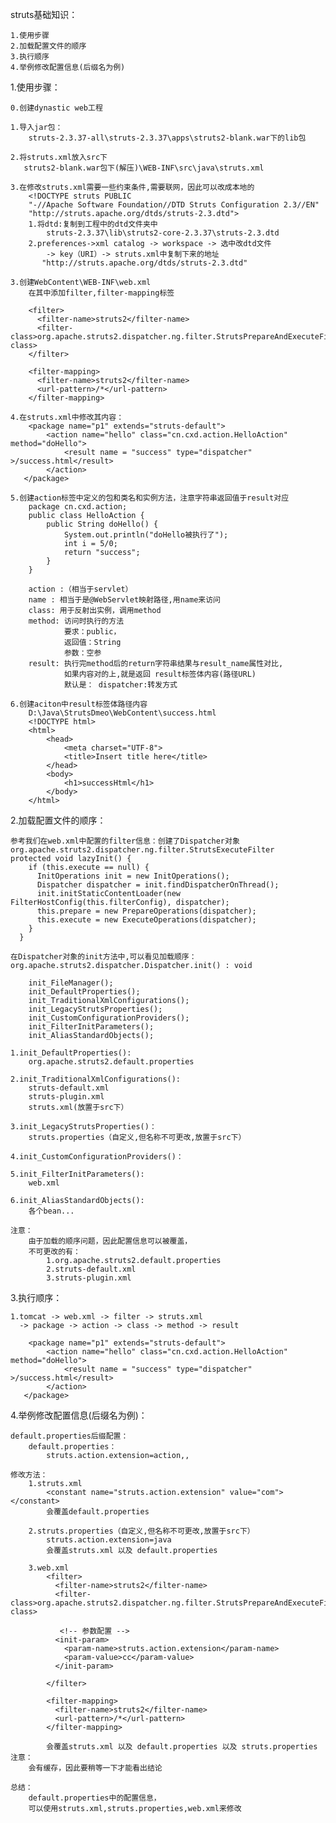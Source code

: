 struts基础知识：

    1.使用步骤
    2.加载配置文件的顺序
    3.执行顺序
    4.举例修改配置信息(后缀名为例)

1.使用步骤：

    0.创建dynastic web工程

    1.导入jar包：
        struts-2.3.37-all\struts-2.3.37\apps\struts2-blank.war下的lib包

    2.将struts.xml放入src下
       struts2-blank.war包下(解压)\WEB-INF\src\java\struts.xml

    3.在修改struts.xml需要一些约束条件,需要联网，因此可以改成本地的
        <!DOCTYPE struts PUBLIC
    	"-//Apache Software Foundation//DTD Struts Configuration 2.3//EN"
    	"http://struts.apache.org/dtds/struts-2.3.dtd">
        1.将dtd:复制到工程中的dtd文件夹中
            struts-2.3.37\lib\struts2-core-2.3.37\struts-2.3.dtd
        2.preferences->xml catalog -> workspace -> 选中改dtd文件 
            -> key（URI）-> struts.xml中复制下来的地址
           "http://struts.apache.org/dtds/struts-2.3.dtd"

    3.创建WebContent\WEB-INF\web.xml
        在其中添加filter,filter-mapping标签

        <filter>
          <filter-name>struts2</filter-name>
          <filter-class>org.apache.struts2.dispatcher.ng.filter.StrutsPrepareAndExecuteFilter</filter-class>
        </filter>

        <filter-mapping>
          <filter-name>struts2</filter-name>
          <url-pattern>/*</url-pattern>
        </filter-mapping>

    4.在struts.xml中修改其内容：
        <package name="p1" extends="struts-default">
    		<action name="hello" class="cn.cxd.action.HelloAction" method="doHello">
    			<result name = "success" type="dispatcher" >/success.html</result>
    		</action>
	   </package>

    5.创建action标签中定义的包和类名和实例方法，注意字符串返回值于result对应
        package cn.cxd.action;
        public class HelloAction {
        	public String doHello() {
        		System.out.println("doHello被执行了");
        		int i = 5/0;
        		return "success";
        	}
        }

        action :（相当于servlet）
        name : 相当于是@WebServlet映射路径,用name来访问
        class: 用于反射出实例，调用method
        method: 访问时执行的方法
                要求：public，
                返回值：String
                参数：空参
        result: 执行完method后的return字符串结果与result_name属性对比,
                如果内容对的上,就是返回 result标签体内容(路径URL)
                默认是： dispatcher:转发方式

    6.创建aciton中result标签体路径内容
        D:\Java\StrutsDmeo\WebContent\success.html
        <!DOCTYPE html>
        <html>
            <head>
                <meta charset="UTF-8">
                <title>Insert title here</title>
            </head>
            <body>
                <h1>successHtml</h1>
            </body>
        </html>


2.加载配置文件的顺序：

    参考我们在web.xml中配置的filter信息：创建了Dispatcher对象
    org.apache.struts2.dispatcher.ng.filter.StrutsExecuteFilter
    protected void lazyInit() {
        if (this.execute == null) {
          InitOperations init = new InitOperations();
          Dispatcher dispatcher = init.findDispatcherOnThread();
          init.initStaticContentLoader(new FilterHostConfig(this.filterConfig), dispatcher);
          this.prepare = new PrepareOperations(dispatcher);
          this.execute = new ExecuteOperations(dispatcher);
        } 
      }
    
    在Dispatcher对象的init方法中,可以看见加载顺序：
    org.apache.struts2.dispatcher.Dispatcher.init() : void

        init_FileManager();
        init_DefaultProperties();
        init_TraditionalXmlConfigurations();
        init_LegacyStrutsProperties();
        init_CustomConfigurationProviders();
        init_FilterInitParameters();
        init_AliasStandardObjects();
    
    1.init_DefaultProperties():
        org.apache.struts2.default.properties

    2.init_TraditionalXmlConfigurations():
        struts-default.xml 
        struts-plugin.xml
        struts.xml(放置于src下）

    3.init_LegacyStrutsProperties()：
        struts.properties（自定义,但名称不可更改,放置于src下）

    4.init_CustomConfigurationProviders()：
        
    5.init_FilterInitParameters():
        web.xml

    6.init_AliasStandardObjects():
        各个bean...

    注意：
        由于加载的顺序问题，因此配置信息可以被覆盖，
        不可更改的有：
            1.org.apache.struts2.default.properties
            2.struts-default.xml
            3.struts-plugin.xml
3.执行顺序：
    
    1.tomcat -> web.xml -> filter -> struts.xml 
      -> package -> action -> class -> method -> result

        <package name="p1" extends="struts-default">
    		<action name="hello" class="cn.cxd.action.HelloAction" method="doHello">
    			<result name = "success" type="dispatcher" >/success.html</result>
    		</action>
	   </package>
        
4.举例修改配置信息(后缀名为例)：

    default.properties后缀配置：
        default.properties：
            struts.action.extension=action,,
        
    修改方法：
        1.struts.xml
            <constant name="struts.action.extension" value="com"></constant>
            会覆盖default.properties

        2.struts.properties（自定义,但名称不可更改,放置于src下）
            struts.action.extension=java
            会覆盖struts.xml 以及 default.properties

        3.web.xml
            <filter>
              <filter-name>struts2</filter-name>
              <filter-class>org.apache.struts2.dispatcher.ng.filter.StrutsPrepareAndExecuteFilter</filter-class>

               <!-- 参数配置 -->
              <init-param>
              	<param-name>struts.action.extension</param-name>
              	<param-value>cc</param-value>
              </init-param>

            </filter>
    
            <filter-mapping>
              <filter-name>struts2</filter-name>
              <url-pattern>/*</url-pattern>
            </filter-mapping>
    
            会覆盖struts.xml 以及 default.properties 以及 struts.properties
    注意：
        会有缓存，因此要稍等一下才能看出结论

    总结：
        default.properties中的配置信息，
        可以使用struts.xml,struts.properties,web.xml来修改
